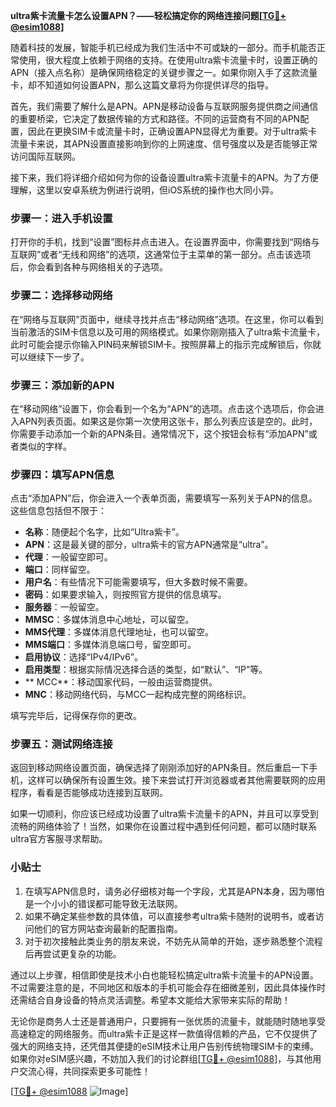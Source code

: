 **ultra紫卡流量卡怎么设置APN？——轻松搞定你的网络连接问题[[TG💪+ @esim1088](https://t.me/s/esim1088)]**

随着科技的发展，智能手机已经成为我们生活中不可或缺的一部分。而手机能否正常使用，很大程度上依赖于网络的支持。在使用ultra紫卡流量卡时，设置正确的APN（接入点名称）是确保网络稳定的关键步骤之一。如果你刚入手了这款流量卡，却不知道如何设置APN，那么这篇文章将为你提供详尽的指导。

首先，我们需要了解什么是APN。APN是移动设备与互联网服务提供商之间通信的重要桥梁，它决定了数据传输的方式和路径。不同的运营商有不同的APN配置，因此在更换SIM卡或流量卡时，正确设置APN显得尤为重要。对于ultra紫卡流量卡来说，其APN设置直接影响到你的上网速度、信号强度以及是否能够正常访问国际互联网。

接下来，我们将详细介绍如何为你的设备设置ultra紫卡流量卡的APN。为了方便理解，这里以安卓系统为例进行说明，但iOS系统的操作也大同小异。

### 步骤一：进入手机设置

打开你的手机，找到“设置”图标并点击进入。在设置界面中，你需要找到“网络与互联网”或者“无线和网络”的选项，这通常位于主菜单的第一部分。点击该选项后，你会看到各种与网络相关的子选项。

### 步骤二：选择移动网络

在“网络与互联网”页面中，继续寻找并点击“移动网络”选项。在这里，你可以看到当前激活的SIM卡信息以及可用的网络模式。如果你刚刚插入了ultra紫卡流量卡，此时可能会提示你输入PIN码来解锁SIM卡。按照屏幕上的指示完成解锁后，你就可以继续下一步了。

### 步骤三：添加新的APN

在“移动网络”设置下，你会看到一个名为“APN”的选项。点击这个选项后，你会进入APN列表页面。如果这是你第一次使用这张卡，那么列表应该是空的。此时，你需要手动添加一个新的APN条目。通常情况下，这个按钮会标有“添加APN”或者类似的字样。

### 步骤四：填写APN信息

点击“添加APN”后，你会进入一个表单页面，需要填写一系列关于APN的信息。这些信息包括但不限于：

- **名称**：随便起个名字，比如“Ultra紫卡”。
- **APN**：这是最关键的部分，ultra紫卡的官方APN通常是“ultra”。
- **代理**：一般留空即可。
- **端口**：同样留空。
- **用户名**：有些情况下可能需要填写，但大多数时候不需要。
- **密码**：如果要求输入，则按照官方提供的信息填写。
- **服务器**：一般留空。
- **MMSC**：多媒体消息中心地址，可以留空。
- **MMS代理**：多媒体消息代理地址，也可以留空。
- **MMS端口**：多媒体消息端口号，留空即可。
- **启用协议**：选择“IPv4/IPv6”。
- **启用类型**：根据实际情况选择合适的类型，如“默认”、“IP”等。
- ** MCC**：移动国家代码，一般由运营商提供。
- **MNC**：移动网络代码，与MCC一起构成完整的网络标识。

填写完毕后，记得保存你的更改。

### 步骤五：测试网络连接

返回到移动网络设置页面，确保选择了刚刚添加好的APN条目。然后重启一下手机，这样可以确保所有设置生效。接下来尝试打开浏览器或者其他需要联网的应用程序，看看是否能够成功连接到互联网。

如果一切顺利，你应该已经成功设置了ultra紫卡流量卡的APN，并且可以享受到流畅的网络体验了！当然，如果你在设置过程中遇到任何问题，都可以随时联系ultra官方客服寻求帮助。

### 小贴士

1. 在填写APN信息时，请务必仔细核对每一个字段，尤其是APN本身，因为哪怕是一个小小的错误都可能导致无法联网。
2. 如果不确定某些参数的具体值，可以直接参考ultra紫卡随附的说明书，或者访问他们的官方网站查询最新的配置指南。
3. 对于初次接触此类业务的朋友来说，不妨先从简单的开始，逐步熟悉整个流程后再尝试更复杂的功能。

通过以上步骤，相信即使是技术小白也能轻松搞定ultra紫卡流量卡的APN设置。不过需要注意的是，不同地区和版本的手机可能会存在细微差别，因此具体操作时还需结合自身设备的特点灵活调整。希望本文能给大家带来实际的帮助！

无论你是商务人士还是普通用户，只要拥有一张优质的流量卡，就能随时随地享受高速稳定的网络服务。而ultra紫卡正是这样一款值得信赖的产品，它不仅提供了强大的网络支持，还凭借其便捷的eSIM技术让用户告别传统物理SIM卡的束缚。如果你对eSIM感兴趣，不妨加入我们的讨论群组[[TG💪+ @esim1088](https://t.me/s/esim1088)]，与其他用户交流心得，共同探索更多可能性！

[[TG💪+ @esim1088](https://t.me/s/esim1088) ![Image](https://i.postimg.cc/4NQfJmqS/Snipaste-2025-05-13-00-14-12.png)]